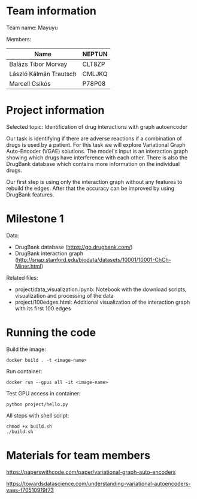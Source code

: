 # Team information

Team name: Mayuyu

Members:

| Name | NEPTUN |
| ---- | ------ |
| Balázs Tibor Morvay | CLT8ZP |
| László Kálmán Trautsch | CMLJKQ |
| Marcell Csikós | P78P08 |

# Project information

Selected topic: Identification of drug interactions with graph autoencoder

Our task is identifying if there are adverse reactions if a combination of drugs is used by a patient. For this task we will explore Variational Graph Auto-Encoder (VGAE) solutions. The model's input is an interaction graph showing which drugs have interference with each other. There is also the DrugBank database which contains more information on the individual drugs.

Our first step is using only the interaction graph without any features to rebuild the edges. After that the accuracy can be improved by using DrugBank features.

# Milestone 1

Data:
* DrugBank database (https://go.drugbank.com/)
* DrugBank interaction graph (http://snap.stanford.edu/biodata/datasets/10001/10001-ChCh-Miner.html)

Related files:
* project/data_visualization.ipynb: Notebook with the download scripts, visualization and processing of the data
* project/100edges.html: Additional visualization of the interaction graph with its first 100 edges

# Running the code

Build the image:

```
docker build . -t <image-name>
```

Run container:

```
docker run --gpus all -it <image-name>
```

Test GPU access in container:
```
python project/hello.py
```

All steps with shell script:
```
chmod +x build.sh
./build.sh
```

# Materials for team members

https://paperswithcode.com/paper/variational-graph-auto-encoders

https://towardsdatascience.com/understanding-variational-autoencoders-vaes-f70510919f73
